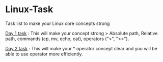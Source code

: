 # Linux-Task
Task list to make your Linux core concepts strong

[Day 1 task](Day_1.md) : This will make your concept strong > Absolute path, Relative path, commands (cp, mv, echo, cat), operators (">", ">>").

[Day 2 task](Day_2.md) : This will make your * operator concept clear and you will be able to use operator more efficiently.
